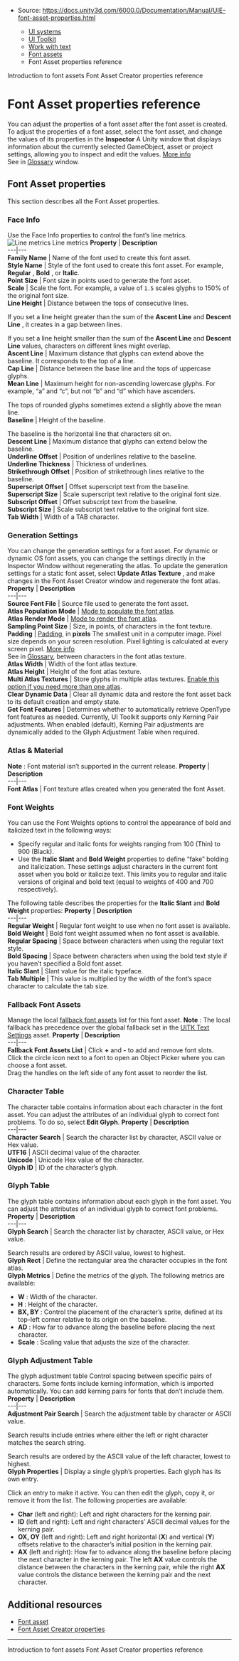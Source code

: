 * Source: https://docs.unity3d.com/6000.0/Documentation/Manual/UIE-font-asset-properties.html

  * [UI systems](https://docs.unity3d.com/6000.0/Documentation/Manual/UIToolkits.html)
  * [UI Toolkit](https://docs.unity3d.com/6000.0/Documentation/Manual/UIElements.html)
  * [Work with text](https://docs.unity3d.com/6000.0/Documentation/Manual/UIE-work-with-text.html)
  * [Font assets](https://docs.unity3d.com/6000.0/Documentation/Manual/UIE-font-asset-landing.html)
  * Font Asset properties reference


[](https://docs.unity3d.com/6000.0/Documentation/Manual/UIE-font-asset.html)
Introduction to font assets
[](https://docs.unity3d.com/6000.0/Documentation/Manual/UIE-font-creator-properties.html)
Font Asset Creator properties reference
# Font Asset properties reference
You can adjust the properties of a font asset after the font asset is created. To adjust the properties of a font asset, select the font asset, and change the values of its properties in the **Inspector** A Unity window that displays information about the currently selected GameObject, asset or project settings, allowing you to inspect and edit the values. [More info](https://docs.unity3d.com/6000.0/Documentation/Manual/UsingTheInspector.html)  
See in [Glossary](https://docs.unity3d.com/6000.0/Documentation/Manual/Glossary.html#Inspector) window. 
## Font Asset properties
This section describes all the Font Asset properties.
### Face Info
Use the Face Info properties to control the font’s line metrics. 
![Line metrics](https://docs.unity3d.com/6000.0/Documentation/uploads/Main/font/FontAssetLineMetrics.png) Line metrics **Property** | **Description**  
---|---  
**Family Name** | Name of the font used to create this font asset.  
**Style Name** | Style of the font used to create this font asset. For example, **Regular** , **Bold** , or **Italic**.  
**Point Size** | Font size in points used to generate the font asset.  
**Scale** | Scale the font. For example, a value of `1.5` scales glyphs to 150% of the original font size.  
**Line Height** | Distance between the tops of consecutive lines.  
  
If you set a line height greater than the sum of the **Ascent Line** and **Descent Line** , it creates in a gap between lines.  
  
If you set a line height smaller than the sum of the **Ascent Line** and **Descent Line** values, characters on different lines might overlap.  
**Ascent Line** | Maximum distance that glyphs can extend above the baseline. It corresponds to the top of a line.  
**Cap Line** | Distance between the base line and the tops of uppercase glyphs.  
**Mean Line** | Maximum height for non-ascending lowercase glyphs. For example, “a” and “c”, but not “b” and “d” which have ascenders.  
  
The tops of rounded glyphs sometimes extend a slightly above the mean line.  
**Baseline** | Height of the baseline.  
  
The baseline is the horizontal line that characters sit on.  
**Descent Line** | Maximum distance that glyphs can extend below the baseline.  
**Underline Offset** | Position of underlines relative to the baseline.  
**Underline Thickness** | Thickness of underlines.  
**Strikethrough Offset** | Position of strikethrough lines relative to the baseline.  
**Superscript Offset** | Offset superscript text from the baseline.  
**Superscript Size** | Scale superscript text relative to the original font size.  
**Subscript Offset** | Offset subscript text from the baseline.  
**Subscript Size** | Scale subscript text relative to the original font size.  
**Tab Width** | Width of a TAB character.  
### Generation Settings
You can change the generation settings for a font asset. For dynamic or dynamic OS font assets, you can change the settings directly in the Inspector Window without regenerating the atlas. To update the generation settings for a static font asset, select **Update Atlas Texture** , and make changes in the Font Asset Creator window and regenerate the font atlas. 
**Property** | **Description**  
---|---  
**Source Font File** | Source file used to generate the font asset.  
**Atlas Population Mode** |  [Mode to populate the font atlas](https://docs.unity3d.com/6000.0/Documentation/Manual/UIE-font-asset.html#atlas-population-modes).  
**Atlas Render Mode** |  [Mode to render the font atlas](https://docs.unity3d.com/6000.0/Documentation/Manual/UIE-font-asset.html#atlas-render-modes).  
**Sampling Point Size** | Size, in points, of characters in the font texture.  
**Padding** |  [Padding](https://docs.unity3d.com/6000.0/Documentation/Manual/UIE-font-asset.html#padding), in **pixels** The smallest unit in a computer image. Pixel size depends on your screen resolution. Pixel lighting is calculated at every screen pixel. [More info](https://docs.unity3d.com/6000.0/Documentation/Manual/ShadowPerformance.html)  
See in [Glossary](https://docs.unity3d.com/6000.0/Documentation/Manual/Glossary.html#pixel), between characters in the font atlas texture.  
**Atlas Width** | Width of the font atlas texture.  
**Atlas Height** | Height of the font atlas texture.  
**Multi Atlas Textures** | Store glyphs in multiple atlas textures. [Enable this option if you need more than one atlas](https://docs.unity3d.com/6000.0/Documentation/Manual/UIE-font-asset.html#multi-atlas).  
**Clear Dynamic Data** | Clear all dynamic data and restore the font asset back to its default creation and empty state.  
**Get Font Features** | Determines whether to automatically retrieve OpenType font features as needed. Currently, UI Toolkit supports only Kerning Pair adjustments. When enabled (default), Kerning Pair adjustments are dynamically added to the Glyph Adjustment Table when required.  
### Atlas & Material
**Note** : Font material isn’t supported in the current release.
**Property** | **Description**  
---|---  
**Font Atlas** | Font texture atlas created when you generated the font Asset.  
### Font Weights
You can use the Font Weights options to control the appearance of bold and italicized text in the following ways:
  * Specify regular and italic fonts for weights ranging from 100 (Thin) to 900 (Black).
  * Use the **Italic Slant** and **Bold Weight** properties to define “fake” bolding and italicization. These settings adjust characters in the current font asset when you bold or italicize text. This limits you to regular and italic versions of original and bold text (equal to weights of 400 and 700 respectively).


The following table describes the properties for the **Italic Slant** and **Bold Weight** properties:
**Property** | **Description**  
---|---  
**Regular Weight** | Regular font weight to use when no font asset is available.  
**Bold Weight** | Bold font weight assumed when no font asset is available.  
**Regular Spacing** | Space between characters when using the regular text style.  
**Bold Spacing** | Space between characters when using the bold text style if you haven’t specified a Bold font asset.  
**Italic Slant** | Slant value for the italic typeface.  
**Tab Multiple** | This value is multiplied by the width of the font’s space character to calculate the tab size.  
### Fallback Font Assets
Manage the local [fallback font assets](https://docs.unity3d.com/6000.0/Documentation/Manual/UIE-fallback-font.html) list for this font asset.
**Note** : The local fallback has precedence over the global fallback set in the [UITK Text Settings](https://docs.unity3d.com/6000.0/Documentation/Manual/UIE-text-setting-asset.html) asset.
**Property** | **Description**  
---|---  
**Fallback Font Assets List** | Click **+** and **-** to add and remove font slots.   
Click the circle icon next to a font to open an Object Picker where you can choose a font asset.  
Drag the handles on the left side of any font asset to reorder the list.  
### Character Table
The character table contains information about each character in the font asset. You can adjust the attributes of an individual glyph to correct font problems. To do so, select **Edit Glyph**.
**Property** | **Description**  
---|---  
**Character Search** | Search the character list by character, ASCII value or Hex value.  
**UTF16** | ASCII decimal value of the character.  
**Unicode** | Unicode Hex value of the character.  
**Glyph ID** | ID of the character’s glyph.  
### Glyph Table
The glyph table contains information about each glyph in the font asset. You can adjust the attributes of an individual glyph to correct font problems. 
**Property** | **Description**  
---|---  
**Glyph Search** | Search the character list by character, ASCII value, or Hex value.  
  
Search results are ordered by ASCII value, lowest to highest.  
**Glyph Rect** | Define the rectangular area the character occupies in the font atlas.  
**Glyph Metrics** | Define the metrics of the glyph. The following metrics are available:  

  * **W** : Width of the character.
  * **H** : Height of the character.
  * **BX, BY** : Control the placement of the character’s sprite, defined at its top-left corner relative to its origin on the baseline.
  * **AD** : How far to advance along the baseline before placing the next character.
  * **Scale** : Scaling value that adjusts the size of the character.

  
### Glyph Adjustment Table
The glyph adjustment table Control spacing between specific pairs of characters. Some fonts include kerning information, which is imported automatically. You can add kerning pairs for fonts that don’t include them.
**Property** | **Description**  
---|---  
**Adjustment Pair Search** | Search the adjustment table by character or ASCII value.  
  
Search results include entries where either the left or right character matches the search string.  
  
Search results are ordered by the ASCII value of the left character, lowest to highest.  
**Glyph Properties** | Display a single glyph’s properties. Each glyph has its own entry.  
  
Click an entry to make it active. You can then edit the glyph, copy it, or remove it from the list. The following properties are available:  

  * **Char** (left and right): Left and right characters for the kerning pair.
  * **ID** (left and right): Left and right characters’ ASCII decimal values for the kerning pair.
  * **OX, OY** (left and right): Left and right horizontal (**X**) and vertical (**Y**) offsets relative to the character’s initial position in the kerning pair.
  * **AX** (left and right): How far to advance along the baseline before placing the next character in the kerning pair. The left **AX** value controls the distance between the characters in the kerning pair, while the right **AX** value controls the distance between the kerning pair and the next character.

  
## Additional resources
  * [Font asset](https://docs.unity3d.com/6000.0/Documentation/Manual/UIE-font-asset.html)
  * [Font Asset Creator properties](https://docs.unity3d.com/6000.0/Documentation/Manual/UIE-font-creator-properties.html)


* * *
[](https://docs.unity3d.com/6000.0/Documentation/Manual/UIE-font-asset.html)
Introduction to font assets
[](https://docs.unity3d.com/6000.0/Documentation/Manual/UIE-font-creator-properties.html)
Font Asset Creator properties reference
